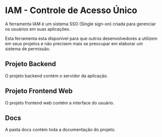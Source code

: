 # IAM - Controle de Acesso Único

A ferramenta IAM é um sistema SSO (Single sign-on) criada para gerenciar os usuários em suas aplicações.

Esta ferramenta esta disponível para que outros desenvolvedores a utilizem em seus projetos e não precisem mais se preocupar em elaborar um sistema de permissão.

## Projeto Backend

O projeto backend contém o servidor da aplicação.

## Projeto Frontend Web

O projeto frontend web contém a interface do usuário. 

## Docs

A pasta docs contém toda a documentação do projeto.